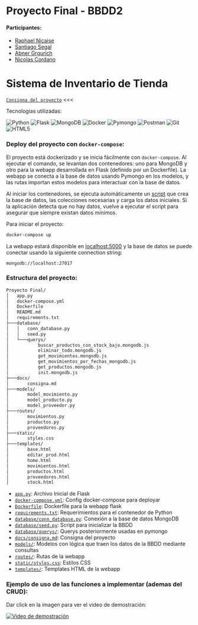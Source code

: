 # Proyecto Final - BBDD2

#### Participantes:
- [Raphael Nicaise](https://github.com/RaphaelNicaise)
- [Santiago Segal](https://github.com/Santucho12)
- [Abner Grgurich](https://github.com/Abner2646)
- [Nicolas Cordano](https://github.com/NACXIIX)


# Sistema de Inventario de Tienda
[`Consigna del proyecto`](docs/consigna.md) <<<


Tecnologias utilizadas:

![Python](https://img.shields.io/badge/Python-FFD43B?style=for-the-badge&logo=python&logoColor=blue)
![Flask](https://img.shields.io/badge/Flask-000000?style=for-the-badge&logo=flask&logoColor=white)
![MongoDB](https://img.shields.io/badge/MongoDB-47A248?style=for-the-badge&logo=mongodb&logoColor=white)
![Docker](https://img.shields.io/badge/Docker-2496ED?style=for-the-badge&logo=docker&logoColor=white)
![Pymongo](https://img.shields.io/badge/Pymongo-336791?style=for-the-badge&logo=pymongo&logoColor=white)
![Postman](https://img.shields.io/badge/Postman-FF6C37?style=for-the-badge&logo=Postman&logoColor=white)
![Git](https://img.shields.io/badge/Git-F05032?style=for-the-badge&logo=git&logoColor=white)
![HTML5](https://img.shields.io/badge/HTML5-E34F26?style=for-the-badge&logo=html5&logoColor=white)

### Deploy del proyecto con `docker-compose`:

El proyecto está dockerizado y se inicia fácilmente con `docker-compose`. Al ejecutar el comando, se levantan dos contenedores: uno para MongoDB y otro para la webapp desarrollada en Flask (definido por un Dockerfile). La webapp se conecta a la base de datos usando Pymongo en los modelos, y las rutas importan estos modelos para interactuar con la base de datos.

Al iniciar los contenedores, se ejecuta automáticamente un [script](/BBDD2/Proyecto%20Final/database/seed.py) que crea la base de datos, las colecciones necesarias y carga los datos iniciales. Si la aplicación detecta que no hay datos, vuelve a ejecutar el script para asegurar que siempre existan datos mínimos.

Para iniciar el proyecto:

```bash
docker-compose up
```

La webapp estará disponible en [localhost:5000](http://localhost:5000) y la base de datos se puede conectar usando la siguiente connection string:

```
mongodb://localhost:27017
```
### Estructura del proyecto:
```bash
Proyecto Final/
│   app.py
│   docker-compose.yml
│   Dockerfile
│   README.md
│   requirements.txt
├───database/
│   │   conn_database.py
│   │   seed.py
│   └───querys/
│           buscar_productos_con_stock_bajo.mongodb.js
│           eliminar_todo.mongodb.js
│           get_movimientos.mongodb.js
│           get_movimientos_por_fechas_mongodb.js
│           get_productos.mongodb.js       
│           init.mongodb.js
├───docs/
│       consigna.md
├───models/
│       model_movimiento.py
│       model_producto.py
│       model_proveedor.py
├───routes/
│       movimientos.py
│       productos.py
│       proveedores.py
├───static/
│       styles.css
├───templates/
│       base.html
│       editar_prod.html
│       home.html
│       movimientos.html
│       productos.html
│       proveedores.html
│       stock.html
```

- [`app.py`](app.py): Archivo Inicial de Flask
- [`docker-compose.yml`](docker-compose.yml): Config docker-compose para deployar
- [`Dockerfile`](Dockerfile): Dockerfile para la webapp flask
- [`requirements.txt`](requirements.txt): Requerimientos para el contenedor de Python
- [`database/conn_database.py`](database/conn_database.py): Conexión a la base de datos MongoDB
- [`database/seed.py`](database/seed.py): Script para inicializar la BBDD
- [`database/querys/`](database/querys/): Querys posteriormente usadas en pymongo
- [`docs/consigna.md`](docs/consigna.md): Consigna del proyecto
- [`models/`](models/): Modelos con lógica que traen los datos de la BBDD mediante consultas
- [`routes/`](routes/): Rutas de la webapp
- [`static/styles.css`](static/styles.css): Estilos CSS
- [`templates/`](templates/): Templates HTML de la webapp


### Ejemplo de uso de las funciones a implementar (ademas del CRUD):
Dar click en la imagen para ver el video de demostración:

[![Video de demostración](https://img.youtube.com/vi/l8z3X7C1F3A/0.jpg)](https://www.youtube.com/watch?v=l8z3X7C1F3A)




